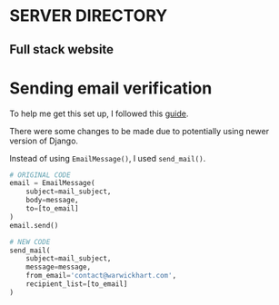 # SERVER DIRECTORY

## Full stack website

# Sending email verification
To help me get this set up, I followed this [guide](https://shafikshaon.medium.com/user-registration-with-email-verification-in-django-8aeff5ce498d).

There were some changes to be made due to potentially using newer version of Django.

Instead of using `EmailMessage()`, I used `send_mail()`.

```python
# ORIGINAL CODE
email = EmailMessage(
    subject=mail_subject,
    body=message,
    to=[to_email]
)
email.send()
```

```python
# NEW CODE
send_mail(
    subject=mail_subject,
    message=message,
    from_email='contact@warwickhart.com',
    recipient_list=[to_email]
)
```